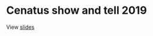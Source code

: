 # Cenatus show and tell 2019

View [slides](https://msp.github.io/cenatus-show-and-tell-2019/index.html)
